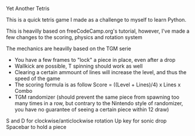 Yet Another Tetris

This is a quick tetris game I made as a challenge to myself to learn Python.

This is heavilly based on freeCodeCamp.org's tutorial, however, I've made a few changes to the scoring, physics and rotation system

The mechanics are heavilly based on the TGM serie
- You have a few frames to "lock" a piece in place, even after a drop
- Wallkick are possible, T spinning should work as well
- Clearing a certain ammount of lines will increase the level, and thus the speed of the game
- The scoring formula is as follow
  Score = ((Level + Lines)/4) x Lines x Combo
- TGM randomizer (should prevent the same piece from spawning too many times in a row, but contrary to the Nintendo
style of randomizer, you have no guarantee of seeing a certain piece within 12 draw)

S and D for clockwise/anticlockwise rotation
Up key for sonic drop
Spacebar to hold a piece
